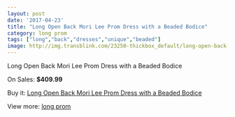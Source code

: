 ```yaml
---
layout: post
date: '2017-04-23'
title: "Long Open Back Mori Lee Prom Dress with a Beaded Bodice"
category: long prom
tags: ["long","back","dresses","unique","beaded"]
image: http://img.transblink.com/23250-thickbox_default/long-open-back-mori-lee-prom-dress-with-a-beaded-bodice.jpg
---
```

Long Open Back Mori Lee Prom Dress with a Beaded Bodice

On Sales: **$409.99**
<a href="https://www.transblink.com/en/long-prom/7367-long-open-back-mori-lee-prom-dress-with-a-beaded-bodice.html"><amp-img layout="responsive" width="600" height="600" src="//img.transblink.com/23250-thickbox_default/long-open-back-mori-lee-prom-dress-with-a-beaded-bodice.jpg" alt="Long Open Back Mori Lee Prom Dress with a Beaded Bodice 0" /></a>
<a href="https://www.transblink.com/en/long-prom/7367-long-open-back-mori-lee-prom-dress-with-a-beaded-bodice.html"><amp-img layout="responsive" width="600" height="600" src="//img.transblink.com/23252-thickbox_default/long-open-back-mori-lee-prom-dress-with-a-beaded-bodice.jpg" alt="Long Open Back Mori Lee Prom Dress with a Beaded Bodice 1" /></a>
<a href="https://www.transblink.com/en/long-prom/7367-long-open-back-mori-lee-prom-dress-with-a-beaded-bodice.html"><amp-img layout="responsive" width="600" height="600" src="//img.transblink.com/23251-thickbox_default/long-open-back-mori-lee-prom-dress-with-a-beaded-bodice.jpg" alt="Long Open Back Mori Lee Prom Dress with a Beaded Bodice 2" /></a>

Buy it: [Long Open Back Mori Lee Prom Dress with a Beaded Bodice](https://www.transblink.com/en/long-prom/7367-long-open-back-mori-lee-prom-dress-with-a-beaded-bodice.html "Long Open Back Mori Lee Prom Dress with a Beaded Bodice")

View more: [long prom](https://www.transblink.com/en/58-long-prom "long prom")